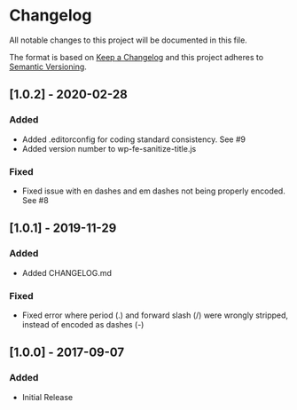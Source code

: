 # Changelog
All notable changes to this project will be documented in this file.

The format is based on [Keep a Changelog](http://keepachangelog.com/en/1.0.0/)
and this project adheres to [Semantic Versioning](http://semver.org/spec/v2.0.0.html).

## [1.0.2] - 2020-02-28
### Added
- Added .editorconfig for coding standard consistency. See #9
- Added version number to wp-fe-sanitize-title.js
### Fixed
- Fixed issue with en dashes and em dashes not being properly encoded. See #8

## [1.0.1] - 2019-11-29
### Added
- Added CHANGELOG.md
### Fixed
- Fixed error where period (.) and forward slash (/) were wrongly stripped, instead of encoded as dashes (-)

## [1.0.0] - 2017-09-07
### Added
- Initial Release
